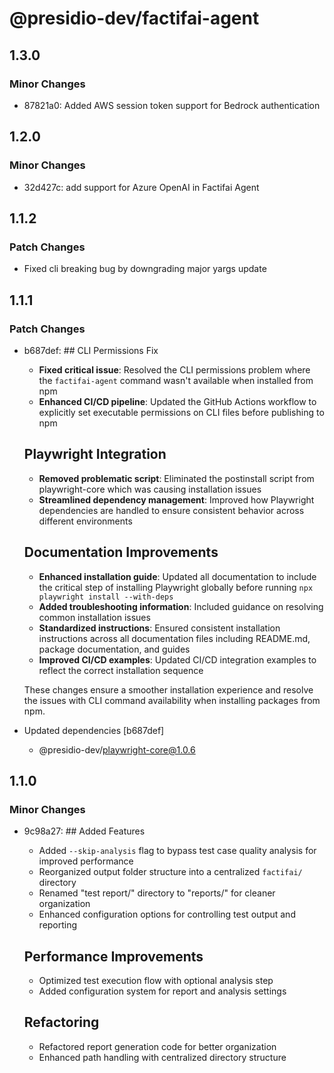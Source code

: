 # @presidio-dev/factifai-agent

## 1.3.0

### Minor Changes

- 87821a0: Added AWS session token support for Bedrock authentication

## 1.2.0

### Minor Changes

- 32d427c: add support for Azure OpenAI in Factifai Agent

## 1.1.2

### Patch Changes

- Fixed cli breaking bug by downgrading major yargs update

## 1.1.1

### Patch Changes

- b687def: ## CLI Permissions Fix

  - **Fixed critical issue**: Resolved the CLI permissions problem where the `factifai-agent` command wasn't available when installed from npm
  - **Enhanced CI/CD pipeline**: Updated the GitHub Actions workflow to explicitly set executable permissions on CLI files before publishing to npm

  ## Playwright Integration

  - **Removed problematic script**: Eliminated the postinstall script from playwright-core which was causing installation issues
  - **Streamlined dependency management**: Improved how Playwright dependencies are handled to ensure consistent behavior across different environments

  ## Documentation Improvements

  - **Enhanced installation guide**: Updated all documentation to include the critical step of installing Playwright globally before running `npx playwright install --with-deps`
  - **Added troubleshooting information**: Included guidance on resolving common installation issues
  - **Standardized instructions**: Ensured consistent installation instructions across all documentation files including README.md, package documentation, and guides
  - **Improved CI/CD examples**: Updated CI/CD integration examples to reflect the correct installation sequence

  These changes ensure a smoother installation experience and resolve the issues with CLI command availability when installing packages from npm.

- Updated dependencies [b687def]
  - @presidio-dev/playwright-core@1.0.6

## 1.1.0

### Minor Changes

- 9c98a27: ## Added Features

  - Added `--skip-analysis` flag to bypass test case quality analysis for improved performance
  - Reorganized output folder structure into a centralized `factifai/` directory
  - Renamed "test report/" directory to "reports/" for cleaner organization
  - Enhanced configuration options for controlling test output and reporting

  ## Performance Improvements

  - Optimized test execution flow with optional analysis step
  - Added configuration system for report and analysis settings

  ## Refactoring

  - Refactored report generation code for better organization
  - Enhanced path handling with centralized directory structure
